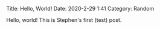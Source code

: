 Title: Hello, World!
Date: 2020-2-29 1:41
Category: Random

Hello, world! This is Stephen's first (test) post. 
